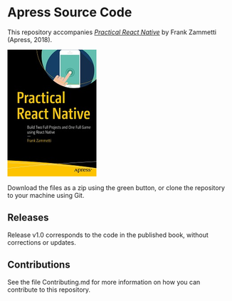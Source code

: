 # Apress Source Code

This repository accompanies [*Practical React Native*](http://www.apress.com/9781484239384) by Frank Zammetti (Apress, 2018).

[comment]: #cover
![Cover image](9781484239384.jpg)

Download the files as a zip using the green button, or clone the repository to your machine using Git.

## Releases

Release v1.0 corresponds to the code in the published book, without corrections or updates.

## Contributions

See the file Contributing.md for more information on how you can contribute to this repository.